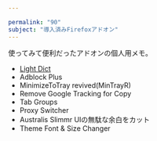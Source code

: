 ```yaml
---

permalink: "90"
subject: "導入済みFirefoxアドオン"
---
```


使ってみて便利だったアドオンの個人用メモ。

- [Light Dict](https://addons.mozilla.org/ja/firefox/addon/light-dict/)
- Adblock Plus
- MinimizeToTray revived(MinTrayR)
- Remove Google Tracking for Copy
- Tab Groups
- Proxy Switcher
- Australis Slimmr
  UIの無駄な余白をカット
- Theme Font & Size Changer
